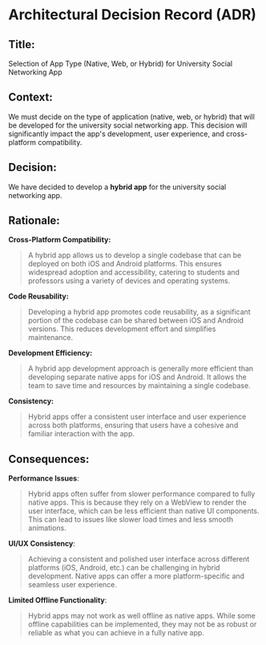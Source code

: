 # **Architectural Decision Record (ADR)** 

## **Title:**

Selection of App Type (Native, Web, or Hybrid) for University
Social Networking App 

## **Context:**

We must decide on the type of application (native, web, or
hybrid) that will be developed for the university social networking app.
This decision will significantly impact the app's development, user
experience, and cross-platform compatibility. 

## **Decision:**

We have decided to develop a **hybrid app** for the university
social networking app. 

## **Rationale:** 

**Cross-Platform Compatibility:** 
  > A hybrid app allows us to develop a
  > single codebase that can be deployed on both iOS and Android
  > platforms. This ensures widespread adoption and accessibility,
  > catering to students and professors using a variety of devices and
  > operating systems. 

**Code Reusability:** 
  > Developing a hybrid app promotes code
  > reusability, as a significant portion of the codebase can be shared
  > between iOS and Android versions. This reduces development effort
  > and simplifies maintenance. 

**Development Efficiency:** 
  > A hybrid app development approach is
  > generally more efficient than developing separate native apps for
  > iOS and Android. It allows the team to save time and resources by
  > maintaining a single codebase. 

**Consistency:** 
  > Hybrid apps offer a consistent user interface and
  > user experience across both platforms, ensuring that users have a
  > cohesive and familiar interaction with the app. 


## **Consequences:** 

**Performance Issues**: 
  > Hybrid apps often suffer from slower
  > performance compared to fully native apps. This is because they rely
  > on a WebView to render the user interface, which can be less
  > efficient than native UI components. This can lead to issues like
  > slower load times and less smooth animations. 

**UI/UX Consistency**: 
  > Achieving a consistent and polished user
  > interface across different platforms (iOS, Android, etc.) can be
  > challenging in hybrid development. Native apps can offer a more
  > platform-specific and seamless user experience. 

**Limited Offline Functionality**: 
  > Hybrid apps may not work as well
  > offline as native apps. While some offline capabilities can be
  > implemented, they may not be as robust or reliable as what you can
  > achieve in a fully native app. 
